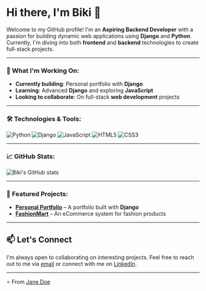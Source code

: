 # Hi there, I'm Biki 👋

Welcome to my GitHub profile! I'm an **Aspiring Backend Developer** with a passion for building dynamic web applications using **Django** and **Python**. Currently, I'm diving into both **frontend** and **backend** technologies to create full-stack projects.

---

### 🚀 What I'm Working On:
- **Currently building**: Personal portfolio with **Django**  
- **Learning**: Advanced **Django** and exploring **JavaScript**  
- **Looking to collaborate**: On full-stack **web development** projects

---

### 🛠️ Technologies & Tools:
![Python](https://img.shields.io/badge/Python-3776AB?style=for-the-badge&logo=python&logoColor=white)
![Django](https://img.shields.io/badge/Django-092E20?style=for-the-badge&logo=django&logoColor=white)
![JavaScript](https://img.shields.io/badge/JavaScript-F7DF1E?style=for-the-badge&logo=javascript&logoColor=black)
![HTML5](https://img.shields.io/badge/HTML5-E34F26?style=for-the-badge&logo=html5&logoColor=white)
![CSS3](https://img.shields.io/badge/CSS3-1572B6?style=for-the-badge&logo=css3&logoColor=white)

---

### 📈 GitHub Stats:
![Biki's GitHub stats](https://github-readme-stats.vercel.app/api?username=iambiki-git&show_icons=true&theme=radical)

---

### 🌟 Featured Projects:
- **[Personal Portfolio](https://github.com/iambiki-git/portfolio)** – A portfolio built with **Django**  
- **[FashionMart](https://github.com/iambiki-git/eCommerce)** – An eCommerce system for fashion products

---

## 📫 Let's Connect
I'm always open to collaborating on interesting projects. Feel free to reach out to me via [email](mailto:jane.doe@example.com) or connect with me on [LinkedIn](https://www.linkedin.com/in/jane-doe/).

---

⭐️ From [Jane Doe](https://github.com/jane-doe)
